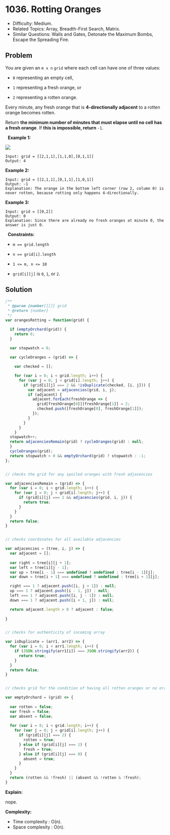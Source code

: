 # 1036. Rotting Oranges

- Difficulty: Medium.
- Related Topics: Array, Breadth-First Search, Matrix.
- Similar Questions: Walls and Gates, Detonate the Maximum Bombs, Escape the Spreading Fire.

## Problem

You are given an ```m x n``` ```grid``` where each cell can have one of three values:


	
- ```0``` representing an empty cell,
	
- ```1``` representing a fresh orange, or
	
- ```2``` representing a rotten orange.


Every minute, any fresh orange that is **4-directionally adjacent** to a rotten orange becomes rotten.

Return **the minimum number of minutes that must elapse until no cell has a fresh orange**. If **this is impossible, return** ```-1```.

 
**Example 1:**

![](https://assets.leetcode.com/uploads/2019/02/16/oranges.png)

```
Input: grid = [[2,1,1],[1,1,0],[0,1,1]]
Output: 4
```

**Example 2:**

```
Input: grid = [[2,1,1],[0,1,1],[1,0,1]]
Output: -1
Explanation: The orange in the bottom left corner (row 2, column 0) is never rotten, because rotting only happens 4-directionally.
```

**Example 3:**

```
Input: grid = [[0,2]]
Output: 0
Explanation: Since there are already no fresh oranges at minute 0, the answer is just 0.
```

 
**Constraints:**


	
- ```m == grid.length```
	
- ```n == grid[i].length```
	
- ```1 <= m, n <= 10```
	
- ```grid[i][j]``` is ```0```, ```1```, or ```2```.



## Solution

```javascript
/**
 * @param {number[][]} grid
 * @return {number}
 */
var orangesRotting = function(grid) {

  if (emptyOrchard(grid)) {
    return 0;
  } 
  
  var stopwatch = 0;

  var cycleOranges = (grid) => {

    var checked = [];

    for (var i = 0; i < grid.length; i++) {
      for (var j = 0; j < grid[i].length; j++) {
        if (grid[i][j] === 2 && !isDuplicate(checked, [i, j])) {
          var adjacent = adjacencies(grid, i, j);
          if (adjacent) {
            adjacent.forEach(freshOrange => {
              grid[freshOrange[0]][freshOrange[1]] = 2;
              checked.push([freshOrange[0], freshOrange[1]]);
            });
          }  
        }
      }
    }
  stopwatch++;
  return adjacenciesRemain(grid) ? cycleOranges(grid) : null;
  }
  cycleOranges(grid);
  return stopwatch > 0 && emptyOrchard(grid) ? stopwatch : -1; 
};


// checks the grid for any spoiled oranges with fresh adjacencies

var adjacenciesRemain = (grid) => {
  for (var i = 0; i < grid.length; i++) {
    for (var j = 0; j < grid[i].length; j++) {
      if (grid[i][j] === 2 && adjacencies(grid, i, j)) {
        return true;
      }
    }
  }
  return false;
}


// checks coordinates for all available adjacencies

var adjacencies = (tree, i, j) => {
  var adjacent = [];
  
  var right = tree[i][j + 1];
  var left = tree[i][j - 1];
  var up = tree[i - 1] === undefined ? undefined : tree[i - 1][j]; 
  var down = tree[i + 1] === undefined ? undefined : tree[i + 1][j];

  right === 1 ? adjacent.push([i, j + 1]) : null;
  up === 1 ? adjacent.push([i - 1, j]) : null;
  left === 1 ? adjacent.push([i, j - 1]) : null;
  down === 1 ? adjacent.push([i + 1, j]) : null;

  return adjacent.length > 0 ? adjacent : false;
  
}


// checks for authenticity of incoming array

var isDuplicate = (arr1, arr2) => {
  for (var i = 0; i < arr1.length; i++) {
    if (JSON.stringify(arr1[i]) === JSON.stringify(arr2)) {
      return true;
    }
  }
  return false;
}


// checks grid for the condition of having all rotten oranges or no oranges at all

var emptyOrchard = (grid) => {
  
  var rotten = false;
  var fresh = false;
  var absent = false;
  
  for (var i = 0; i < grid.length; i++) {
    for (var j = 0; j < grid[i].length; j++) {
      if (grid[i][j] === 2) {
        rotten = true;
      } else if (grid[i][j] === 1) {
        fresh = true;
      } else if (grid[i][j] === 0) {
        absent = true;
      }
    }
  }
  return (rotten && !fresh) || (absent && !rotten & !fresh);
}
```

**Explain:**

nope.

**Complexity:**

* Time complexity : O(n).
* Space complexity : O(n).
